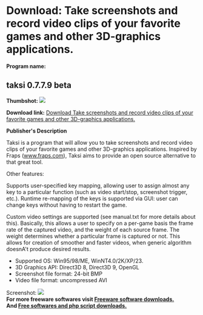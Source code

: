 # Download: Take screenshots and record video clips of your favorite games and other 3D-graphics applications.

**Program name:**

## taksi 0.7.7.9 beta

  
**Thumbshot:** ![](http://www.freewarefiles.com/screenshot/taksi_md.gif)   
  
**Download link:** [Download Take screenshots and record video clips of your favorite games and other 3D-graphics applications.](http://freesoftwares.boysofts.com/Taksi_program_21158.html)  
  


**Publisher's Description**  
  


Taksi is a program that will allow you to take screenshots and record video clips of your favorite games and other 3D-graphics applications. Inspired by Fraps (www.fraps.com), Taksi aims to provide an open source alternative to that great tool. 

Other features:

Supports user-specified key mapping, allowing user to assign almost any key to a particular function (such as video start/stop, screenshot trigger, etc.). Runtime re-mapping of the keys is supported via GUI: user can change keys without having to restart the game.

Custom video settings are supported (see manual.txt for more details about this). Basically, this allows a user to specify on a per-game basis the frame rate of the captured video, and the weight of each source frame. The weight determines whether a particular frame is captured or not. This allows for creation of smoother and faster videos, when generic algorithm doesnA't produce desired results.

  * Supported OS: Win95/98/ME, WinNT4.0/2K/XP/23. 
  * 3D Graphics API: Direct3D 8, Direct3D 9, OpenGL 
  * Screenshot file format: 24-bit BMP 
  * Video file format: uncompressed AVI 

  
  
Screenshot: ![](http://www.freewarefiles.com/screenshot/taksi.gif)   
**For more freeware softwares visit [Freeware software downloads.](http://freesoftwares.boysofts.com/)**   
**And [Free softwares and php script downloads.](http://www.boysofts.com/)**
